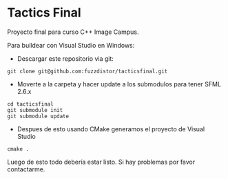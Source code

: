 # Tactics Final

Proyecto final para curso C++ Image Campus.

Para buildear con Visual Studio en Windows:

- Descargar este repositorio via git:

```
git clone git@github.com:fuzzdistor/tacticsfinal.git
```

- Moverte a la carpeta y hacer update a los submodulos para tener SFML 2.6.x

```
cd tacticsfinal
git submodule init
git submodule update
```

- Despues de esto usando CMake generamos el proyecto de Visual Studio

```
cmake .
```

Luego de esto todo debería estar listo. Si hay problemas por favor contactarme.
